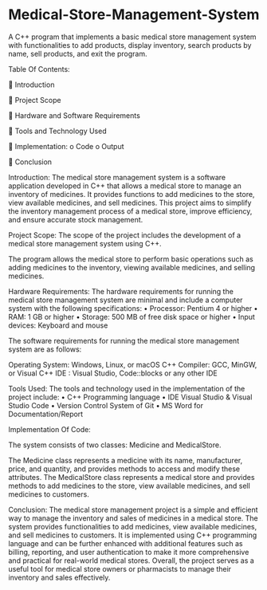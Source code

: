 # Medical-Store-Management-System
A C++ program that implements a basic medical store management system with functionalities to add products, display inventory, search products by name, sell products, and exit the program. 

Table Of Contents:

	Introduction

	Project Scope

	Hardware and Software Requirements

	Tools and Technology Used

	Implementation:	
o	Code
o	Output	

	Conclusion

Introduction:
The medical store management system is a software application developed in C++ that allows a medical store to manage an inventory of medicines. It provides functions to add medicines to the store, view available medicines, and sell medicines. This project aims to simplify the inventory management process of a medical store, improve efficiency, and ensure accurate stock management.

Project Scope:
The scope of the project includes the development of a medical store management system using C++.

The program allows the medical store to perform basic operations such as adding medicines to the inventory, viewing available medicines, and selling medicines. 

Hardware Requirements:
The hardware requirements for running the medical store management system are minimal and include a computer system with the following specifications:
•	Processor: Pentium 4 or higher
•	RAM: 1 GB or higher
•	Storage: 500 MB of free disk space or higher
•	Input devices: Keyboard and mouse

The software requirements for running the medical store management system are as follows:

Operating System: Windows, Linux, or macOS
C++ Compiler: GCC, MinGW, or Visual C++
IDE : Visual Studio, Code::blocks or any other IDE

Tools Used:
 The tools and technology used in the implementation of the project include:
•	C++ Programming language
•	IDE Visual Studio & Visual Studio Code
•	Version Control System of Git
•	MS Word for Documentation/Report 


Implementation Of Code:

The system consists of two classes: Medicine and MedicalStore.

The Medicine class represents a medicine with its name, manufacturer, price, and quantity, and provides methods to access and modify these attributes.
The MedicalStore class represents a medical store and provides methods to add medicines to the store, view available medicines, and sell medicines to customers.


Conclusion:
The medical store management project is a simple and efficient way to manage the inventory and sales of medicines in a medical store. The system provides functionalities to add medicines, view available medicines, and sell medicines to customers. It is implemented using C++ programming language and can be further enhanced with additional features such as billing, reporting, and user authentication to make it more comprehensive and practical for real-world medical stores.
Overall, the project serves as a useful tool for medical store owners or pharmacists to manage their inventory and sales effectively.


